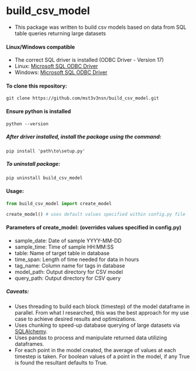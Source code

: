 # build_csv_model
- This package was written to build csv models based on data from SQL table queries returning large datasets

#### Linux/Windows compatible 
- The correct SQL driver is installed (ODBC Driver - Version 17)
- Linux: [Microsoft SQL ODBC Driver](https://docs.microsoft.com/en-us/sql/connect/odbc/linux-mac/installing-the-microsoft-odbc-driver-for-sql-server?view=sql-server-ver15)
- Windows: [Microsoft SQL ODBC Driver](https://docs.microsoft.com/en-us/sql/connect/odbc/download-odbc-driver-for-sql-server?view=sql-server-ver15)

#### To clone this repository:
```
git clone https://github.com/mst3v3nsn/build_csv_model.git
```

#### Ensure python is installed
```
python --version
```

##### After driver installed, install the package using the command:
```
pip install 'path\to\setup.py'
```

##### To uninstall package:
```
pip uninstall build_csv_model
```

#### Usage:
```python
from build_csv_model import create_model

create_model() # uses default values specified within config.py file

```
#### Parameters of create_model: (overrides values specified in config.py)
- sample_date: Date of sample YYYY-MM-DD
- sample_time: Time of sample HH:MM:SS
- table: Name of target table in database
- time_span: Length of time needed for data in hours
- tag_name: Column name for tags in database
- model_path: Output directory for CSV model
- query_path: Output directory for CSV query

##### Caveats:
- Uses threading to build each block (timestep) of the model dataframe in parallel. From what I researched, this was the best approach for my use case to achieve desired results and optimizations.
- Uses chunking to speed-up database querying of large datasets via [SQLAlchemy](https://docs.sqlalchemy.org/en/14/).
- Uses pandas to process and manipulate returned data utilizing dataframes.
- For each point in the model created, the average of values at each timestep is taken. For boolean values of a point in the model, if any True is found the resultant defaults to True. 
